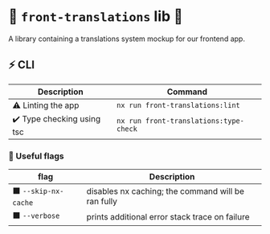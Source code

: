 # 🧩 `front-translations` lib 🧩

A library containing a translations system mockup for our frontend app.

## ⚡ CLI

|                 Description                           |           Command                                                     |
| ------------------------------------------------ | --------------------------------------------------------------------- |
| ⚠️ Linting the app |`nx run front-translations:lint`|
| ✔️ Type checking using tsc |`nx run front-translations:type-check`|

### 🔶 Useful flags

| flag                                           | Description                                                               |
| ------------------------------------------------ | --------------------------------------------------------------------- |
| ⬛  `--skip-nx-cache`  | disables nx caching; the command will be ran fully |
| ⬛  `--verbose`  | prints additional error stack trace on failure
